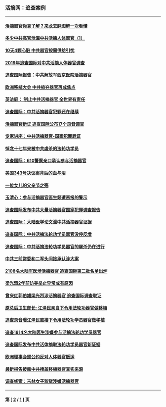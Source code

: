 ### 活摘网：追查案例
---
#### [活摘器官你真了解？来龙去脉图解一次看懂](../../pages/nf5880/n13013820.md?09050430) 
#### [多少中共高官泄漏中共活摘人体器官（1）](../../pages/nf5880/n12671234.md?09050430) 
#### [10天4颗心脏 中共器官按需供给引忧](../../pages/nf5880/n12326366.md?09050430) 
#### [2019年追查国际对中共活摘人体器官调查](../../pages/nf5880/n11917733.md?09050430) 
#### [追查国际报告：中共解放军西京医院活摘器官](../../pages/nf5880/n11838359.md?09050430) 
#### [欧洲移植大会 中共掠夺器官再成焦点](../../pages/nf5880/n11538883.md?09050430) 
#### [英法庭： 制止中共活摘器官 全世界有责任](../../pages/nf5880/n11330691.md?09050430) 
#### [追查国际：中共活摘器官犯罪还在继续](../../pages/nf5880/n11218301.md?09050430) 
#### [活摘器官新证 追查国际公布17个录音调查](../../pages/nf5880/n10897744.md?09050430) 
#### [专家讲座：中共活摘器官-国家犯罪罪证](../../pages/nf5880/n8828153.md?09050430) 
#### [悼念十七年来被中共虐杀的法轮功学员](../../pages/nf5880/n8124823.md?09050430) 
#### [追查国际：610警察亲口承认参与活摘器官](../../pages/nf5880/n8109067.md?09050430) 
#### [美国343号决议案背后的血与泪](../../pages/nf5880/n8020684.md?09050430) 
#### [一位女儿的父亲节之殇](../../pages/nf5880/n8014122.md?09050430) 
#### [玉清心：参与活摘器官医生频遭恶报的警示](../../pages/nf5880/n4637546.md?09050430) 
#### [追查国际发布中共大量活摘器官国家犯罪调查报告](../../pages/nf5880/n4613428.md?09050430) 
#### [追查国际：大陆医学论文泄中共活摘器官证据](../../pages/nf5880/n4608794.md?09050430) 
#### [追查国际：中共活摘法轮功学员器官没停反增](../../pages/nf5880/n4584075.md?09050430) 
#### [追查国际：中共活摘法轮功学员器官的屠杀仍在进行](../../pages/nf5880/n4299154.md?09050430) 
#### [中共三前常委和二军头间接承认涉大案](../../pages/nf5880/n4286244.md?09050430) 
#### [2108名大陆军医涉活摘器官 追查国际第二批名单出炉](../../pages/nf5880/n4284769.md?09050430) 
#### [梁光烈2年前访美举止异常或有原因](../../pages/nf5880/n4279686.md?09050430) 
#### [曾庆红郭伯雄梁光烈涉活摘器官 追查国际调查取证](../../pages/nf5880/n4278462.md?09050430) 
#### [原总后卫生部长: 江泽民亲自下令用法轮功器官做移植](../../pages/nf5880/n4263864.md?09050430) 
#### [追查录音曝江泽民直接下令用法轮功学员器官做移植](../../pages/nf5880/n4261268.md?09050430) 
#### [追查1814名大陆医生涉嫌参与活摘法轮功学员器官](../../pages/nf5880/n4259055.md?09050430) 
#### [追查国际发布中共活体摘取法轮功学员器官新证据](../../pages/nf5880/n4258255.md?09050430) 
#### [欧洲理事会颁公约反对人体器官贩运](../../pages/nf5880/n4206955.md?09050430) 
#### [最新报告披露中共掩盖移植器官真实来源](../../pages/nf5880/n4140084.md?09050430) 
#### [调查线索：吉林女子监狱涉嫌活摘器官](../../pages/nf5880/n4044366.md?09050430) 

---
#### 第 [ [2](./2.md?09050430) / [1](./1.md?09050430) ] 页

